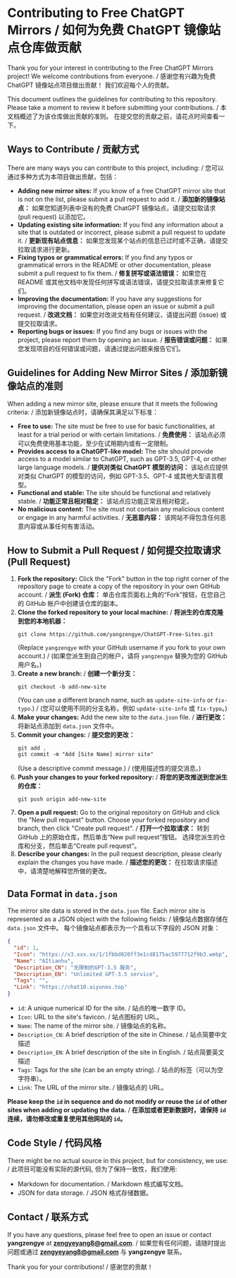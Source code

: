 # Contributing to Free ChatGPT Mirrors / 如何为免费 ChatGPT 镜像站点仓库做贡献

Thank you for your interest in contributing to the Free ChatGPT Mirrors project! We welcome contributions from everyone. / 感谢您有兴趣为免费 ChatGPT 镜像站点项目做出贡献！ 我们欢迎每个人的贡献。

This document outlines the guidelines for contributing to this repository. Please take a moment to review it before submitting your contributions. / 本文档概述了为该仓库做出贡献的准则。 在提交您的贡献之前，请花点时间查看一下。

## Ways to Contribute / 贡献方式

There are many ways you can contribute to this project, including: / 您可以通过多种方式为本项目做出贡献，包括：

*   **Adding new mirror sites:**  If you know of a free ChatGPT mirror site that is not on the list, please submit a pull request to add it. / **添加新的镜像站点：** 如果您知道列表中没有的免费 ChatGPT 镜像站点，请提交拉取请求 (pull request) 以添加它。
*   **Updating existing site information:** If you find any information about a site that is outdated or incorrect, please submit a pull request to update it. / **更新现有站点信息：** 如果您发现某个站点的信息已过时或不正确，请提交拉取请求进行更新。
*   **Fixing typos or grammatical errors:** If you find any typos or grammatical errors in the README or other documentation, please submit a pull request to fix them. / **修复拼写或语法错误：** 如果您在 README 或其他文档中发现任何拼写或语法错误，请提交拉取请求来修复它们。
*   **Improving the documentation:**  If you have any suggestions for improving the documentation, please open an issue or submit a pull request. / **改进文档：** 如果您对改进文档有任何建议，请提出问题 (issue) 或提交拉取请求。
*   **Reporting bugs or issues:** If you find any bugs or issues with the project, please report them by opening an issue. / **报告错误或问题：** 如果您发现项目的任何错误或问题，请通过提出问题来报告它们。

## Guidelines for Adding New Mirror Sites / 添加新镜像站点的准则

When adding a new mirror site, please ensure that it meets the following criteria: / 添加新镜像站点时，请确保其满足以下标准：

*   **Free to use:** The site must be free to use for basic functionalities, at least for a trial period or with certain limitations. / **免费使用：** 该站点必须可以免费使用基本功能，至少在试用期内或有一定限制。
*   **Provides access to a ChatGPT-like model:** The site should provide access to a model similar to ChatGPT, such as GPT-3.5, GPT-4, or other large language models. / **提供对类似 ChatGPT 模型的访问：** 该站点应提供对类似 ChatGPT 的模型的访问，例如 GPT-3.5、GPT-4 或其他大型语言模型。
*   **Functional and stable:** The site should be functional and relatively stable. / **功能正常且相对稳定：** 该站点应功能正常且相对稳定。
*   **No malicious content:** The site must not contain any malicious content or engage in any harmful activities. / **无恶意内容：** 该网站不得包含任何恶意内容或从事任何有害活动。

## How to Submit a Pull Request / 如何提交拉取请求 (Pull Request)

1. **Fork the repository:** Click the "Fork" button in the top right corner of the repository page to create a copy of the repository in your own GitHub account. / **派生 (Fork) 仓库：** 单击仓库页面右上角的“Fork”按钮，在您自己的 GitHub 帐户中创建该仓库的副本。
2. **Clone the forked repository to your local machine:** / **将派生的仓库克隆到您的本地机器：**
    ```
    git clone https://github.com/yangzengye/ChatGPT-Free-Sites.git
    ```
    (Replace `yangzengye` with your GitHub username if you fork to your own account.) / (如果您派生到自己的帐户，请将 `yangzengye` 替换为您的 GitHub 用户名。)
3. **Create a new branch:** / **创建一个新分支：**
    ```
    git checkout -b add-new-site
    ```
    (You can use a different branch name, such as `update-site-info` or `fix-typo`.) / (您可以使用不同的分支名称，例如 `update-site-info` 或 `fix-typo`。)
4. **Make your changes:** Add the new site to the `data.json` file. / **进行更改：** 将新站点添加到 `data.json` 文件中。
5. **Commit your changes:** / **提交您的更改：**
    ```
    git add .
    git commit -m "Add [Site Name] mirror site"
    ```
    (Use a descriptive commit message.) / (使用描述性的提交消息。)
6. **Push your changes to your forked repository:** / **将您的更改推送到您派生的仓库：**
    ```
    git push origin add-new-site
    ```
7. **Open a pull request:** Go to the original repository on GitHub and click the "New pull request" button. Choose your forked repository and branch, then click "Create pull request". / **打开一个拉取请求：** 转到 GitHub 上的原始仓库，然后单击“New pull request”按钮。 选择您派生的仓库和分支，然后单击“Create pull request”。
8. **Describe your changes:** In the pull request description, please clearly explain the changes you have made. / **描述您的更改：** 在拉取请求描述中，请清楚地解释您所做的更改。

## Data Format in `data.json`

The mirror site data is stored in the `data.json` file. Each mirror site is represented as a JSON object with the following fields: / 镜像站点数据存储在 `data.json` 文件中。 每个镜像站点都表示为一个具有以下字段的 JSON 对象：

```json
{
  "id": 1,
  "Icon": "https://s3.xxx.xx/1/1fbbd020ff3e1cd8175ac5977712f9b3.webp",
  "Name": "AItianhu",
  "Description_CN": "无限制的GPT-3.5 服务",
  "Description_EN": "Unlimited GPT-3.5 service",
  "Tags": "",
  "Link": "https://chat10.aiyunos.top"
}
```

*   `id`: A unique numerical ID for the site. / 站点的唯一数字 ID。
*   `Icon`: URL to the site's favicon. / 站点图标的 URL。
*   `Name`: The name of the mirror site. / 镜像站点的名称。
*   `Description_CN`: A brief description of the site in Chinese. / 站点简要中文描述
*   `Description_EN`: A brief description of the site in English. / 站点简要英文描述
*   `Tags`: Tags for the site (can be an empty string). / 站点的标签（可以为空字符串）。
*   `Link`: The URL of the mirror site. / 镜像站点的 URL。

**Please keep the `id` in sequence and do not modify or reuse the `id` of other sites when adding or updating the data.** / **在添加或者更新数据时，请保持 `id` 连续，请勿修改或重复使用其他网站的 `id`。**

## Code Style / 代码风格

There might be no actual source in this project, but for consistency, we use: / 此项目可能没有实际的源代码, 但为了保持一致性，我们使用:

*   Markdown for documentation. / Markdown 格式编写文档。
*   JSON for data storage. / JSON 格式存储数据。

## Contact / 联系方式

If you have any questions, please feel free to open an issue or contact **yangzengye** at **zengyeyang8@gmail.com**. / 如果您有任何问题，请随时提出问题或通过 **zengyeyang8@gmail.com** 与 **yangzengye** 联系。

Thank you for your contributions! / 感谢您的贡献！
